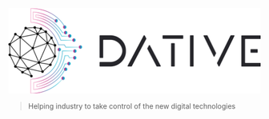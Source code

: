 <p align="center">
  <img src="assets/logo.png" />
</p>

> Helping industry to take control of the new digital technologies

